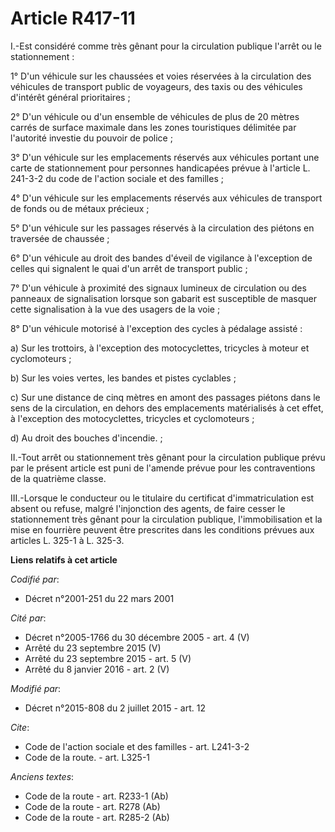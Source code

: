 # Article R417-11

I.-Est considéré comme très gênant pour la circulation publique l'arrêt ou le stationnement : 

1° D'un véhicule sur les chaussées et voies réservées à la circulation des véhicules de transport public de voyageurs, des
taxis ou des véhicules d'intérêt général prioritaires ; 

2° D'un véhicule ou d'un ensemble de véhicules de plus de 20 mètres carrés de surface maximale dans les zones touristiques
délimitée par l'autorité investie du pouvoir de police ; 

3° D'un véhicule sur les emplacements réservés aux véhicules portant une carte de stationnement pour personnes handicapées
prévue à l'article L. 241-3-2 du code de l'action sociale et des familles ; 

4° D'un véhicule sur les emplacements réservés aux véhicules de transport de fonds ou de métaux précieux ; 

5° D'un véhicule sur les passages réservés à la circulation des piétons en traversée de chaussée ; 

6° D'un véhicule au droit des bandes d'éveil de vigilance à l'exception de celles qui signalent le quai d'un arrêt de
transport public ; 

7° D'un véhicule à proximité des signaux lumineux de circulation ou des panneaux de signalisation lorsque son gabarit est
susceptible de masquer cette signalisation à la vue des usagers de la voie ; 

8° D'un véhicule motorisé à l'exception des cycles à pédalage assisté : 

a) Sur les trottoirs, à l'exception des motocyclettes, tricycles à moteur et cyclomoteurs ; 

b) Sur les voies vertes, les bandes et pistes cyclables ; 

c) Sur une distance de cinq mètres en amont des passages piétons dans le sens de la circulation, en dehors des emplacements
matérialisés à cet effet, à l'exception des motocyclettes, tricycles et cyclomoteurs ; 

d) Au droit des bouches d'incendie. ; 

II.-Tout arrêt ou stationnement très gênant pour la circulation publique prévu par le présent article est puni de l'amende
prévue pour les contraventions de la quatrième classe. 

III.-Lorsque le conducteur ou le titulaire du certificat d'immatriculation est absent ou refuse, malgré l'injonction des
agents, de faire cesser le stationnement très gênant pour la circulation publique, l'immobilisation et la mise en fourrière
peuvent être prescrites dans les conditions prévues aux articles L. 325-1 à L. 325-3.

**Liens relatifs à cet article**

_Codifié par_:

  - Décret n°2001-251 du 22 mars 2001

_Cité par_:

  - Décret n°2005-1766 du 30 décembre 2005 - art. 4 (V)
  - Arrêté du 23 septembre 2015 (V)
  - Arrêté du 23 septembre 2015 - art. 5 (V)
  - Arrêté du 8 janvier 2016 - art. 2 (V)

_Modifié par_:

  - Décret n°2015-808 du 2 juillet 2015 - art. 12

_Cite_:

  - Code de l'action sociale et des familles - art. L241-3-2
  - Code de la route. - art. L325-1

_Anciens textes_:

  - Code de la route - art. R233-1 (Ab)
  - Code de la route - art. R278 (Ab)
  - Code de la route - art. R285-2 (Ab)
